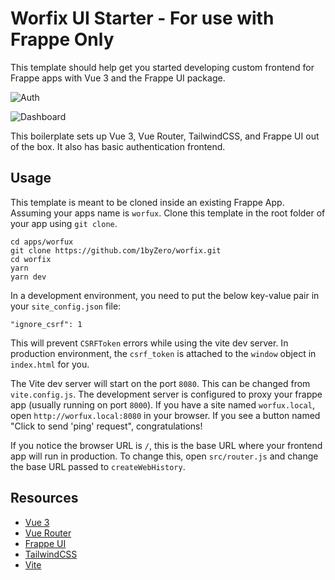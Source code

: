 # Worfix UI Starter - For use with Frappe Only

This template should help get you started developing custom frontend for Frappe
apps with Vue 3 and the Frappe UI package.

![Auth](../worfix/src/assets/images/worfix.png)

![Dashboard](../worfix/src/assets/images/worfix_d.png)

This boilerplate sets up Vue 3, Vue Router, TailwindCSS, and Frappe UI out of
the box. It also has basic authentication frontend.

## Usage

This template is meant to be cloned inside an existing Frappe App. Assuming your
apps name is `worfux`. Clone this template in the root folder of your app using `git clone`.

```
cd apps/worfux
git clone https://github.com/1byZero/worfix.git
cd worfix
yarn
yarn dev
```

In a development environment, you need to put the below key-value pair in your `site_config.json` file:

```
"ignore_csrf": 1
```

This will prevent `CSRFToken` errors while using the vite dev server. In production environment, the `csrf_token` is attached to the `window` object in `index.html` for you.

The Vite dev server will start on the port `8080`. This can be changed from `vite.config.js`.
The development server is configured to proxy your frappe app (usually running on port `8000`). If you have a site named `worfux.local`, open `http://worfux.local:8080` in your browser. If you see a button named "Click to send 'ping' request", congratulations!

If you notice the browser URL is `/`, this is the base URL where your frontend app will run in production.
To change this, open `src/router.js` and change the base URL passed to `createWebHistory`.

## Resources

- [Vue 3](https://v3.vuejs.org/guide/introduction.html)
- [Vue Router](https://next.router.vuejs.org/guide/)
- [Frappe UI](https://github.com/frappe/frappe-ui)
- [TailwindCSS](https://tailwindcss.com/docs/utility-first)
- [Vite](https://vitejs.dev/guide/)
